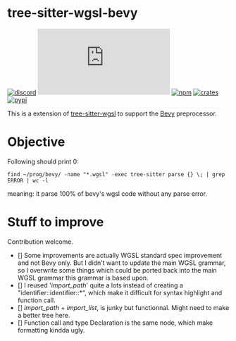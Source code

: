 tree-sitter-wgsl-bevy
=====================

[![discord][discord]](https://discord.gg/w7nTvsVJhm)
[![matrix][matrix]](https://matrix.to/#/#tree-sitter-chat:matrix.org)
[![npm][npm]](https://www.npmjs.com/package/tree-sitter-wgsl-bevy)
[![crates][crates]](https://crates.io/crates/tree-sitter-wgsl-bevy)
[![pypi][pypi]](https://pypi.org/project/tree-sitter-wgsl-bevy)

This is a extension of [tree-sitter-wgsl](https://github.com/szebniok/tree-sitter-wgsl) to support
the [Bevy](https://bevyengine.org/) preprocessor.

[ci]: https://img.shields.io/github/actions/workflow/status/tree-sitter-grammars/tree-sitter-wgsl-bevy/ci.yml?logo=github&label=CI
[discord]: https://img.shields.io/discord/1063097320771698699?logo=discord&label=discord
[matrix]: https://img.shields.io/matrix/tree-sitter-chat%3Amatrix.org?logo=matrix&label=matrix
[npm]: https://img.shields.io/npm/v/tree-sitter-wgsl-bevy?logo=npm
[crates]: https://img.shields.io/crates/v/tree-sitter-wgsl-bevy?logo=rust
[pypi]: https://img.shields.io/pypi/v/tree-sitter-wgsl-bevy?logo=pypi&logoColor=ffd242

# Objective

Following should print 0:

``` shell
find ~/prog/bevy/ -name "*.wgsl" -exec tree-sitter parse {} \; | grep ERROR | wc -l
```

meaning: it parse 100% of bevy's wgsl code without any parse error.

# Stuff to improve

Contribution welcome.

- [] Some improvements are actually WGSL standard spec improvement and not Bevy only. But I didn't want to update the main WGSL grammar, so I overwrite some things which could be ported back into the main WGSL grammar this grammar is based upon.
- [] I reused '_import_path_' quite a lots instead of creating a "identifier::identifier::*", which make it difficult for syntax highlight and function call.
- [] _import_path_ + _import_list_, is junky but functionnal. Might need to make a better tree here.
- [] Function call and type Declaration is the same node, which make formatting kindda ugly.

